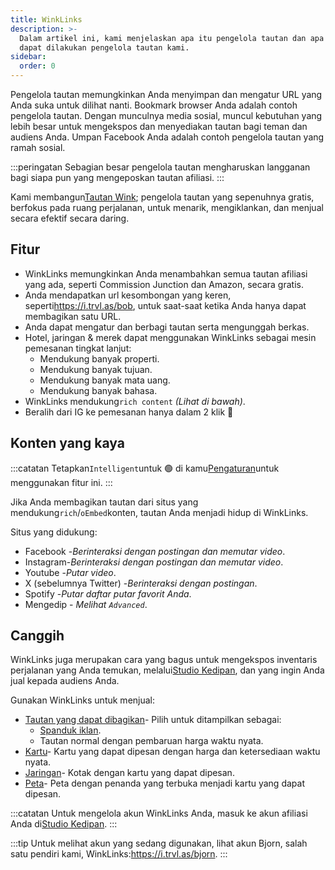 ```yaml
---
title: WinkLinks
description: >-
  Dalam artikel ini, kami menjelaskan apa itu pengelola tautan dan apa saja yang
  dapat dilakukan pengelola tautan kami.
sidebar:
  order: 0
---
```

Pengelola tautan memungkinkan Anda menyimpan dan mengatur URL yang Anda suka untuk dilihat nanti. Bookmark browser Anda adalah contoh pengelola tautan. Dengan munculnya media sosial, muncul kebutuhan yang lebih besar untuk mengekspos dan menyediakan tautan bagi teman dan audiens Anda. Umpan Facebook Anda adalah contoh pengelola tautan yang ramah sosial.

:::peringatan
Sebagian besar pengelola tautan mengharuskan langganan bagi siapa pun yang mengeposkan tautan afiliasi.
:::

Kami membangun[Tautan Wink](https://i.trvl.as/); pengelola tautan yang sepenuhnya gratis, berfokus pada ruang perjalanan, untuk menarik, mengiklankan, dan menjual secara efektif secara daring.

## Fitur

* WinkLinks memungkinkan Anda menambahkan semua tautan afiliasi yang ada, seperti Commission Junction dan Amazon, secara gratis.
* Anda mendapatkan url kesombongan yang keren, seperti<https://i.trvl.as/bob>, untuk saat-saat ketika Anda hanya dapat membagikan satu URL.
* Anda dapat mengatur dan berbagi tautan serta mengunggah berkas.
* Hotel, jaringan & merek dapat menggunakan WinkLinks sebagai mesin pemesanan tingkat lanjut:
  * Mendukung banyak properti.
  * Mendukung banyak tujuan.
  * Mendukung banyak mata uang.
  * Mendukung banyak bahasa.
* WinkLinks mendukung`rich content` *(Lihat di bawah)*.
* Beralih dari IG ke pemesanan hanya dalam 2 klik 🚀

## Konten yang kaya

:::catatan
Tetapkan`Intelligent`untuk 🟢 di kamu[Pengaturan](/link-manager/settings)untuk menggunakan fitur ini.
:::

Jika Anda membagikan tautan dari situs yang mendukung`rich`/`oEmbed`konten, tautan Anda menjadi hidup di WinkLinks.

Situs yang didukung:

* Facebook -*Berinteraksi dengan postingan dan memutar video*.
* Instagram-*Berinteraksi dengan postingan dan memutar video*.
* Youtube -*Putar video*.
* X (sebelumnya Twitter) -*Berinteraksi dengan postingan*.
* Spotify -*Putar daftar putar favorit Anda*.
* Mengedip - *Melihat `Advanced`*.

## Canggih

WinkLinks juga merupakan cara yang bagus untuk mengekspos inventaris perjalanan yang Anda temukan, melalui[Studio Kedipan](https://studio.wink.travel), dan yang ingin Anda jual kepada audiens Anda.

Gunakan WinkLinks untuk menjual:

* [Tautan yang dapat dibagikan](/studio/shareable-links)- Pilih untuk ditampilkan sebagai:
  * [Spanduk iklan](/developers/web-components/#content-loader).
  * Tautan normal dengan pembaruan harga waktu nyata.
* [Kartu](/studio/cards)- Kartu yang dapat dipesan dengan harga dan ketersediaan waktu nyata.
* [Jaringan](/studio/grids)- Kotak dengan kartu yang dapat dipesan.
* [Peta](/studio/maps)- Peta dengan penanda yang terbuka menjadi kartu yang dapat dipesan.

:::catatan
Untuk mengelola akun WinkLinks Anda, masuk ke akun afiliasi Anda di[Studio Kedipan](https://studio.wink.travel).
:::

:::tip
Untuk melihat akun yang sedang digunakan, lihat akun Bjorn, salah satu pendiri kami, WinkLinks:<https://i.trvl.as/bjorn>.
:::

